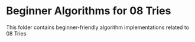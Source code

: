 # Beginner Algorithms for 08 Tries
This folder contains beginner-friendly algorithm implementations related to 08 Tries
